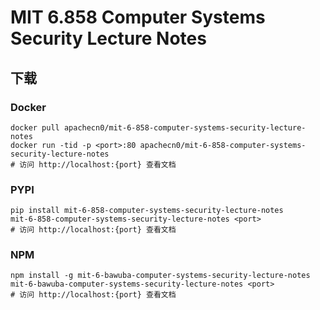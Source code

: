 # MIT 6.858 Computer Systems Security Lecture Notes

## 下载

### Docker

```
docker pull apachecn0/mit-6-858-computer-systems-security-lecture-notes
docker run -tid -p <port>:80 apachecn0/mit-6-858-computer-systems-security-lecture-notes
# 访问 http://localhost:{port} 查看文档
```

### PYPI

```
pip install mit-6-858-computer-systems-security-lecture-notes
mit-6-858-computer-systems-security-lecture-notes <port>
# 访问 http://localhost:{port} 查看文档
```

### NPM

```
npm install -g mit-6-bawuba-computer-systems-security-lecture-notes
mit-6-bawuba-computer-systems-security-lecture-notes <port>
# 访问 http://localhost:{port} 查看文档
```